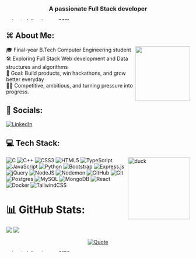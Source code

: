  <h3 align="center">A passionate Full Stack developer</h3>
<a href="https://www.animatedimages.org/cat-lines-562.htm">
 <img src="https://www.animatedimages.org/data/media/562/animated-line-image-0311.gif" border="0" alt="animated-line-image-0311" width="100%" 
       height="5"/>
</a>



<br>

<h2>⌘ About Me:</h2>
 <img src = "https://media3.giphy.com/media/v1.Y2lkPTc5MGI3NjExeWdudHU5M3JxZG1xZzk1dHNtYjhmZTZmOWlxZDMxOWdocnR6M2V2MCZlcD12MV9pbnRlcm5hbF9naWZfYnlfaWQmY3Q9Zw/78XCFBGOlS6keY1Bil/giphy.gif" align = "right" width = "150">

 
 🎓 Final-year B.Tech Computer Engineering student <br> 
 🛠️ Exploring Full Stack Web development and Data structures and algorithms<br>
 🎯 Goal: Build products, win hackathons, and grow better everyday<br> 
 💪🏼 Competitive, ambitious, and turning pressure into progress.





## 🔗 Socials:
[![LinkedIn](https://img.shields.io/badge/LinkedIn-%230077B5.svg?logo=linkedin&logoColor=white)]([(https://www.linkedin.com/in/anugrah-shibu-5a415a256/)]) 

## 💻 Tech Stack:
<img src="https://github.com/user-attachments/assets/9b3208b2-4ad4-4535-89a2-3a286a3691be"
     alt="duck" 
     width="170" 
     align="right" />
![C](https://img.shields.io/badge/c-%2300599C.svg?style=for-the-badge&logo=c&logoColor=white) ![C++](https://img.shields.io/badge/c++-%2300599C.svg?style=for-the-badge&logo=c%2B%2B&logoColor=white) ![CSS3](https://img.shields.io/badge/css3-%231572B6.svg?style=for-the-badge&logo=css3&logoColor=white) ![HTML5](https://img.shields.io/badge/html5-%23E34F26.svg?style=for-the-badge&logo=html5&logoColor=white) ![TypeScript](https://img.shields.io/badge/typescript-%23007ACC.svg?style=for-the-badge&logo=typescript&logoColor=white) ![JavaScript](https://img.shields.io/badge/javascript-%23323330.svg?style=for-the-badge&logo=javascript&logoColor=%23F7DF1E) ![Python](https://img.shields.io/badge/python-3670A0?style=for-the-badge&logo=python&logoColor=ffdd54) ![Bootstrap](https://img.shields.io/badge/bootstrap-%238511FA.svg?style=for-the-badge&logo=bootstrap&logoColor=white) ![Express.js](https://img.shields.io/badge/express.js-%23404d59.svg?style=for-the-badge&logo=express&logoColor=%2361DAFB) ![jQuery](https://img.shields.io/badge/jquery-%230769AD.svg?style=for-the-badge&logo=jquery&logoColor=white) ![NodeJS](https://img.shields.io/badge/node.js-6DA55F?style=for-the-badge&logo=node.js&logoColor=white) ![Nodemon](https://img.shields.io/badge/NODEMON-%23323330.svg?style=for-the-badge&logo=nodemon&logoColor=%BBDEAD) ![GitHub](https://img.shields.io/badge/github-%23121011.svg?style=for-the-badge&logo=github&logoColor=white) ![Git](https://img.shields.io/badge/git-%23F05033.svg?style=for-the-badge&logo=git&logoColor=white) ![Postgres](https://img.shields.io/badge/postgres-%23316192.svg?style=for-the-badge&logo=postgresql&logoColor=white) 
![MySQL](https://img.shields.io/badge/mysql-4479A1.svg?style=for-the-badge&logo=mysql&logoColor=white) ![MongoDB](https://img.shields.io/badge/MongoDB-%234ea94b.svg?style=for-the-badge&logo=mongodb&logoColor=white) ![React](https://img.shields.io/badge/react-%2320232a.svg?style=for-the-badge&logo=react&logoColor=%2361DAFB) ![Docker](https://img.shields.io/badge/docker-%230db7ed.svg?style=for-the-badge&logo=docker&logoColor=white) ![TailwindCSS](https://img.shields.io/badge/tailwindcss-%2338B2AC.svg?style=for-the-badge&logo=tailwind-css&logoColor=white)
# 📊 GitHub Stats:
![](https://github-readme-stats.vercel.app/api?username=anugraw&theme=dark&hide_border=true&include_all_commits=false&count_private=false)
![](https://nirzak-streak-stats.vercel.app/?user=anugraw&theme=dark&hide_border=true)</br>
<p align="center">
  <a href="https://example.com">
    <img src="https://quotes-github-readme.vercel.app/api?type=horizontal&theme=merko" alt="Quote"/>
  </a>
</p>
<a href="https://www.animatedimages.org/cat-lines-562.htm">
  
<img src="https://www.animatedimages.org/data/media/562/animated-line-image-0152.gif" border="0" alt="animated-line-image-0152" width="100%" 
       height="5"  />
</a>

